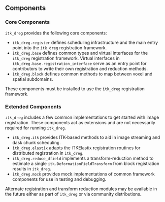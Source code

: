 ## Components

### Core Components

`itk_dreg` provides the following core components:

- `itk_dreg.register` defines scheduling infrastructure and the main entry point into the
    `itk_dreg` registration framework.
- `itk_dreg.base` defines common types and virtual interfaces for the `itk_dreg` registration framework.
    Virtual interfaces in `itk_dreg.base.registration_interface` serve as an entry point for
    contributors to write their own registration and reduction methods.
- `itk_dreg.block` defines common methods to map between voxel and spatial subdomains.

These components must be installed to use the `itk_dreg` registration framework.

### Extended Components

`itk_dreg` includes a few common implementations to get started with image registration.
These components act as extensions and are not necessarily required for running `itk_dreg`.

- `itk_dreg.itk` provides ITK-based methods to aid in image streaming and dask chunk scheduling.
- `itk_dreg.elastix` adapts the ITKElastix registration routines for distributed
    registration in `itk_dreg`.
- `itk_dreg.reduce_dfield` implements a transform-reduction method to estimate a single
    `itk.DeformationFieldTransform` from block registration results in `itk_dreg`.
- `itk_dreg.mock` provides mock implementations of common framework components for use in
    testing and debugging.

Alternate registration and transform reduction modules may be available in the future
either as part of `itk_dreg` or via community distributions.

